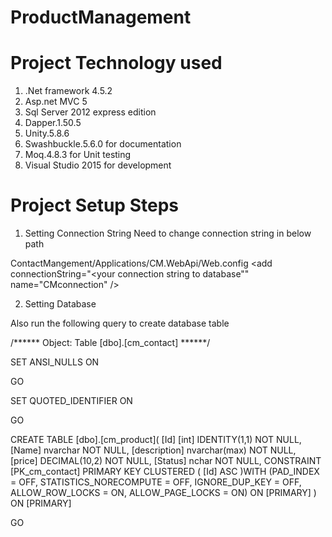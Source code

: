 # ProductManagement


# Project Technology used
1) .Net framework 4.5.2
2) Asp.net MVC 5
3) Sql Server 2012 express edition
4) Dapper.1.50.5
5) Unity.5.8.6
6) Swashbuckle.5.6.0 for documentation
7) Moq.4.8.3 for Unit testing
8) Visual Studio 2015 for development


# Project Setup Steps
1) Setting Connection String
Need to change connection string in below path

ContactMangement/Applications/CM.WebApi/Web.config 
 <connectionStrings>
    <add connectionString="<your connection string to database"" name="CMconnection" />
 </connectionStrings>


2) Setting Database

Also run the following query to create database table

/****** Object:  Table [dbo].[cm_contact]  ******/

SET ANSI_NULLS ON

GO

SET QUOTED_IDENTIFIER ON

GO

CREATE TABLE [dbo].[cm_product]( [Id] [int] IDENTITY(1,1) NOT NULL, [Name] nvarchar NOT NULL, [description] nvarchar(max) NOT NULL, [price] DECIMAL(10,2) NOT NULL, [Status] nchar NOT NULL, CONSTRAINT [PK_cm_contact] PRIMARY KEY CLUSTERED ( [Id] ASC )WITH (PAD_INDEX = OFF, STATISTICS_NORECOMPUTE = OFF, IGNORE_DUP_KEY = OFF, ALLOW_ROW_LOCKS = ON, ALLOW_PAGE_LOCKS = ON) ON [PRIMARY] ) ON [PRIMARY]

GO


